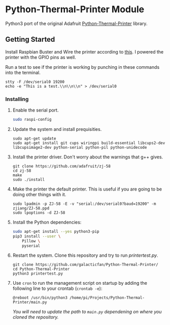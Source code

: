 # Python-Thermal-Printer Module

Python3 port of the original Adafruit [Python-Thermal-Printer](https://github.com/adafruit/Python-Thermal-Printer) library.

## Getting Started

Install Raspbian Buster and Wire the printer according to [this](https://learn.adafruit.com/networked-thermal-printer-using-cups-and-raspberry-pi/connect-and-configure-printer). I powered the printer with the GPIO pins as well.

Run a test to see if the printer is working by punching in these commands into the terminal.

```
stty -F /dev/serial0 19200
echo -e "This is a test.\\n\\n\\n" > /dev/serial0
```

### Installing

1. Enable the serial port.

   ```bash
   sudo raspi-config
   ```

1. Update the system and install prequisities.

   ```
   sudo apt-get update
   sudo apt-get install git cups wiringpi build-essential libcups2-dev libcupsimage2-dev python-serial python-pil python-unidecode
   ```

2. Install the printer driver. Don't worry about the warnings that g++ gives.

   ```
   git clone https://github.com/adafruit/zj-58
   cd zj-58
   make
   sudo ./install
   ```

3. Make the printer the default printer. This is useful if you are going to be doing other things with it.

   ```
   sudo lpadmin -p ZJ-58 -E -v "serial:/dev/serial0?baud=19200" -m zjiang/ZJ-58.ppd
   sudo lpoptions -d ZJ-58
   ```

4. Install the Python dependencies:

   ```bash
   sudo apt-get install --yes python3-pip
   pip3 install --user \
       Pillow \
       pyserial
   ```

5. Restart the system. Clone this repository and try to run *printertest.py*.

   ```
   git clone https://github.com/galacticfan/Python-Thermal-Printer/
   cd Python-Thermal-Printer
   python3 printertest.py
   ```
   
6. Use `cron` to run the management script on startup by adding the following line to your crontab (`crontab -e`):

   ```
   @reboot /usr/bin/python3 /home/pi/Projects/Python-Thermal-Printer/main.py
   ```
   
   _You will need to update the path to `main.py` dependening on where you cloned the repository._
